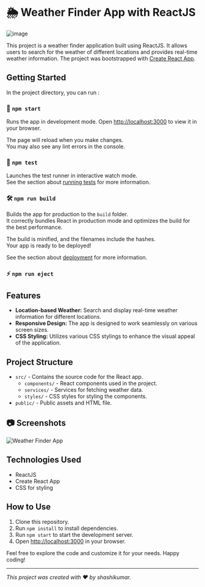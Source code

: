 # 🌦️ Weather Finder App with ReactJS
![image](https://github.com/Shashikumar-ezhilarasu/My-WeatherApp/assets/152071778/a18706cc-9784-4c1c-8dca-3609e7d5cbb3)

This project is a weather finder application built using ReactJS. It allows users to search for the weather of different locations and provides real-time weather information. The project was bootstrapped with [Create React App](https://github.com/facebook/create-react-app).

## Getting Started

In the project directory, you can run :

### 🚀 `npm start`

Runs the app in development mode.
Open [http://localhost:3000](http://localhost:3000) to view it in your browser. 

The page will reload when you make changes.\
You may also see any lint errors in the console.

### 🧪 `npm test`

Launches the test runner in interactive watch mode.\
See the section about [running tests](https://facebook.github.io/create-react-app/docs/running-tests) for more information.

### 🛠️ `npm run build`

Builds the app for production to the `build` folder.\
It correctly bundles React in production mode and optimizes the build for the best performance.

The build is minified, and the filenames include the hashes.\
Your app is ready to be deployed!

See the section about [deployment](https://facebook.github.io/create-react-app/docs/deployment) for more information.

### ⚡ `npm run eject`

## Features

- **Location-based Weather:** Search and display real-time weather information for different locations.
- **Responsive Design:** The app is designed to work seamlessly on various screen sizes.
- **CSS Styling:** Utilizes various CSS stylings to enhance the visual appeal of the application.

## Project Structure

- `src/` - Contains the source code for the React app.
  - `components/` - React components used in the project.
  - `services/` - Services for fetching weather data.
  - `styles/` - CSS styles for styling the components.
- `public/` - Public assets and HTML file.

## 📷 Screenshots

![Weather Finder App](path/to/screenshot.png)

## Technologies Used

- ReactJS
- Create React App
- CSS for styling

## How to Use

1. Clone this repository.
2. Run `npm install` to install dependencies.
3. Run `npm start` to start the development server.
4. Open [http://localhost:3000](http://localhost:3000) in your browser.

Feel free to explore the code and customize it for your needs. Happy coding!

---

*This project was created with ❤️ by shashikumar.*
